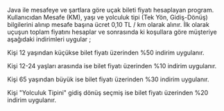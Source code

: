 Java ile mesafeye ve şartlara göre uçak bileti fiyatı hesaplayan program.
Kullanıcıdan Mesafe (KM), yaşı ve yolculuk tipi (Tek Yön, Gidiş-Dönüş) bilgilerini alınıp mesafe başına ücret 0,10 TL / km olarak alınır. İlk olarak uçuşun toplam fiyatını hesaplar ve sonrasında ki koşullara göre müşteriye aşağıdaki indirimleri uygular ;

Kişi 12 yaşından küçükse bilet fiyatı üzerinden %50 indirim uygulanır.

Kişi 12-24 yaşları arasında ise bilet fiyatı üzerinden %10 indirim uygulanır.

Kişi 65 yaşından büyük ise bilet fiyatı üzerinden %30 indirim uygulanır.

Kişi "Yolculuk Tipini" gidiş dönüş seçmiş ise bilet fiyatı üzerinden %20 indirim uygulanır.
